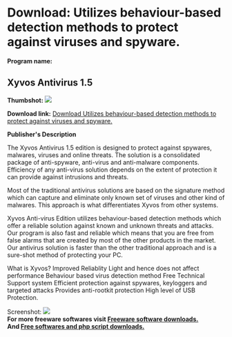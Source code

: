 # Download: Utilizes behaviour-based detection methods to protect against viruses and spyware.

**Program name:**

## Xyvos Antivirus 1.5

  
**Thumbshot:** ![](http://www.freewarefiles.com/screenshot/xyvosav_md.jpg)   
  
**Download link:** [Download Utilizes behaviour-based detection methods to protect against viruses and spyware.](http://freesoftwares.boysofts.com/Xyvos-Antivirus_program_70534.html)  
  


**Publisher's Description**  
  


The Xyvos Antivirus 1.5 edition is designed to protect against spywares, malwares, viruses and online threats. The solution is a consolidated package of anti-spyware, anti-virus and anti-malware components. Efficiency of any anti-virus solution depends on the extent of protection it can provide against intrusions and threats. 

Most of the traditional antivirus solutions are based on the signature method which can capture and eliminate only known set of viruses and other kind of malwares. This approach is what differentiates Xyvos from other systems.

Xyvos Anti-virus Edition utilizes behaviour-based detection methods which offer a reliable solution against known and unknown threats and attacks. Our program is also fast and reliable which means that you are free from false alarms that are created by most of the other products in the market. Our antivirus solution is faster than the other traditional approach and is a sure-shot method of protecting your PC. 

What is Xyvos? Improved Reliablity Light and hence does not affect performance Behaviour based virus detection method Free Technical Support system Efficient protection against spywares, keyloggers and targeted attacks Provides anti-rootkit protection High level of USB Protection.

  
  
Screenshot: ![](http://www.freewarefiles.com/screenshot/xyvosav.jpg)   
**For more freeware softwares visit [Freeware software downloads.](http://freesoftwares.boysofts.com/)**   
**And [Free softwares and php script downloads.](http://www.boysofts.com/)**
